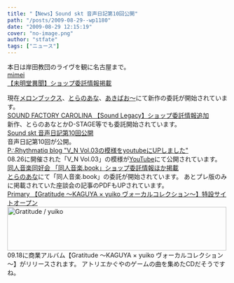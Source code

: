 ```yaml
---
title: "【News】Sound skt 音声日記第10回公開"
path: "/posts/2009-08-29--wp1180"
date: "2009-08-29 12:15:19"
cover: "no-image.png"
author: "stfate"
tags: ["ニュース"]
---
```


<style type="text/css">
<!--
p {white-space: pre-wrap};
-->
</style>

本日は岸田教団のライヴを観に名古屋まで。
<a  href="http://totsu-kuni.net/" target="_blank">mimei 【未明堂異聞】ショップ委託情報掲載</a>
<div >現在<a href="http://shop.melonbooks.co.jp/tsuhan/system/check_age.php?ITEM_ID=213001005377" target="_blank">メロンブックス</a>、<a href="http://www.toranoana.jp/mailorder/article/04/0010/19/42/040010194268.html" target="_blank">とらのあな</a>、<a href="http://www.akibaoo.com/02/commodity_param/t/0/ctc/82000000/shc/0/cmc/2500020096611/backURL/+02+main" target="_blank">あきばお～</a>にて新作の委託が開始されています。</div>
<a  href="http://carolina.web.infoseek.co.jp/" target="_blank">SOUND FACTORY CAROLINA 【Sound Legacy】ショップ委託情報追加</a>
<div >新作、とらのあなとかD-STAGE等でも委託開始されています。</div>
<a  href="http://www.voiceblog.jp/tuten/#top20090829021926" target="_blank">Sound skt 音声日記第10回公開</a>
<div >音声日記第10回が公開。</div>
<a  href="http://prq.blog44.fc2.com/" target="_blank">P∴Rhythmatiq blog "V_N Vol.03の模様をyoutubeにUPしました"</a>
<div >08.26に開催された「V_N Vol.03」の模様が<a href="http://www.youtube.com/watch?v=LL3cK1TesRo" target="_blank">YouTube</a>にて公開されています。</div>
<a  href="http://www.doujin-ongaku.org/" target="_blank">同人音楽同好会 「同人音楽.book」ショップ委託情報ほか掲載</a>
<div ><a href="http://www.toranoana.jp/mailorder/article/04/0010/19/02/040010190239.html" target="_blank">とらのあな</a>にて「同人音楽.book」の委託が開始されています。
あとプレ版のみに掲載されていた座談会の記事のPDFもUPされています。</div>
<a  href="http://primary-yuiko.com/gratitude/" target="_blank">Primary 【Gratitude ～KAGUYA × yuiko ヴォーカルコレクション～】特設サイトオープン</a>
<div ><a href="http://primary-yuiko.com/gratitude/" target="_blank"><img src="http://primary-yuiko.com/gratitude/gratitude_bn_02.jpg" border="0"  WIDTH="500" HEIGHT="100" alt="Gratitude / yuiko"></a>
09.18に商業アルバム【Gratitude ～KAGUYA × yuiko ヴォーカルコレクション～】がリリースされます。
アトリエかぐやのゲームの曲を集めたCDだそうですね。</div>
